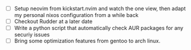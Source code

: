 - [ ] Setup neovim from kickstart.nvim and watch the one view, then adapt my personal nixos configuration from a while back
- [ ] Checkout Rudder at a later date
- [ ] Write a python script that automatically check AUR packages for any securiy issues
- [ ] Bring some optimization features from gentoo to arch linux.
